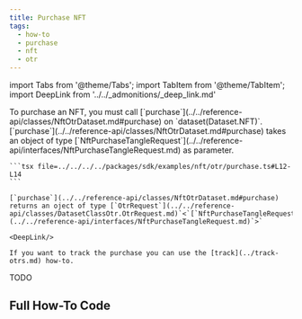 ```yaml
---
title: Purchase NFT
tags:
  - how-to
  - purchase
  - nft
  - otr
---
```


import Tabs from '@theme/Tabs';
import TabItem from '@theme/TabItem';
import DeepLink from '../../_admonitions/_deep_link.md'

<Tabs groupId="request-type">
  <TabItem value="otr" label="OTR">
    To purchase an NFT, you must call [`purchase`](../../reference-api/classes/NftOtrDataset.md#purchase) on `dataset(Dataset.NFT)`.
    [`purchase`](../../reference-api/classes/NftOtrDataset.md#purchase) takes an object of type [`NftPurchaseTangleRequest`](../../reference-api/interfaces/NftPurchaseTangleRequest.md) as parameter.

    ```tsx file=../../../../packages/sdk/examples/nft/otr/purchase.ts#L12-L14
    ```

    [`purchase`](../../reference-api/classes/NftOtrDataset.md#purchase) returns an oject of type [`OtrRequest`](../../reference-api/classes/DatasetClassOtr.OtrRequest.md)`<`[`NftPurchaseTangleRequest`](../../reference-api/interfaces/NftPurchaseTangleRequest.md)`>`

    <DeepLink/>

    If you want to track the purchase you can use the [track](../track-otrs.md) how-to.
  </TabItem>  
  <TabItem value="https" label="HTTPS">
    TODO
  </TabItem>
</Tabs>

## Full How-To Code

```tsx file=../../../../packages/sdk/examples/nft/otr/purchase.ts
```
